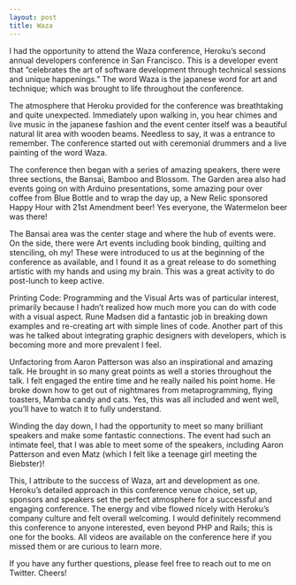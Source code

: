 ```yaml
---
layout: post
title: Waza
---
```


I had the opportunity to attend the Waza conference, Heroku’s second annual developers conference in San Francisco. This is a developer event that “celebrates the art of software development through technical sessions and unique happenings.” The word Waza is the japanese word for art and technique; which was brought to life throughout the conference.

The atmosphere that Heroku provided for the conference was breathtaking and quite unexpected. Immediately upon walking in, you hear chimes and live music in the japanese fashion and the event center itself was a beautiful natural lit area with wooden beams. Needless to say, it was a entrance to remember. The conference started out with ceremonial drummers and a live painting of the word Waza.

The conference then began with a series of amazing speakers, there were three sections, the Bansai, Bamboo and Blossom. The Garden area also had events going on with Arduino presentations, some amazing pour over coffee from Blue Bottle and to wrap the day up, a New Relic sponsored Happy Hour with 21st Amendment beer! Yes everyone, the Watermelon beer was there!

The Bansai area was the center stage and where the hub of events were. On the side, there were Art events including book binding, quilting and stenciling, oh my! These were introduced to us at the beginning of the conference as available, and I found it as a great release to do something artistic with my hands and using my brain. This was a great activity to do post-lunch to keep active.

Printing Code: Programming and the Visual Arts was of particular interest, primarily because I hadn’t realized how much more you can do with code with a visual aspect. Rune Madsen did a fantastic job in breaking down examples and re-creating art with simple lines of code. Another part of this was he talked about integrating graphic designers with developers, which is becoming more and more prevalent I feel.

Unfactoring from Aaron Patterson was also an inspirational and amazing talk. He brought in so many great points as well a stories throughout the talk. I felt engaged the entire time and he really nailed his point home. He broke down how to get out of nightmares from metaprogramming, flying toasters, Mamba candy and cats. Yes, this was all included and went well, you’ll have to watch it to fully understand.

Winding the day down, I had the opportunity to meet so many brilliant speakers and make some fantastic connections. The event had such an intimate feel, that I was able to meet some of the speakers, including Aaron Patterson and even Matz (which I felt like a teenage girl meeting the Biebster)!

This, I attribute to the success of Waza, art and development as one. Heroku’s detailed approach in this conference venue choice, set up, sponsors and speakers set the perfect atmosphere for a successful and engaging conference. The energy and vibe flowed nicely with Heroku’s company culture and felt overall welcoming. I would definitely recommend this conference to anyone interested, even beyond PHP and Rails; this is one for the books. All videos are available on the conference here if you missed them or are curious to learn more.

If you have any further questions, please feel free to reach out to me on Twitter. Cheers!

